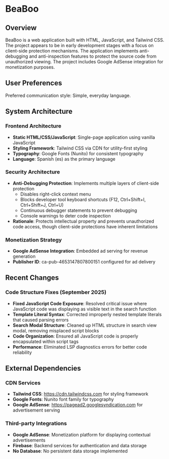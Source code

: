 # BeaBoo

## Overview

BeaBoo is a web application built with HTML, JavaScript, and Tailwind CSS. The project appears to be in early development stages with a focus on client-side protection mechanisms. The application implements anti-debugging and anti-inspection features to protect the source code from unauthorized viewing. The project includes Google AdSense integration for monetization purposes.

## User Preferences

Preferred communication style: Simple, everyday language.

## System Architecture

### Frontend Architecture
- **Static HTML/CSS/JavaScript**: Single-page application using vanilla JavaScript
- **Styling Framework**: Tailwind CSS via CDN for utility-first styling
- **Typography**: Google Fonts (Nunito) for consistent typography
- **Language**: Spanish (es) as the primary language

### Security Architecture
- **Anti-Debugging Protection**: Implements multiple layers of client-side protection
  - Disables right-click context menu
  - Blocks developer tool keyboard shortcuts (F12, Ctrl+Shift+I, Ctrl+Shift+J, Ctrl+U)
  - Continuous debugger statements to prevent debugging
  - Console warnings to deter code inspection
- **Rationale**: Protects intellectual property and prevents unauthorized code access, though client-side protections have inherent limitations

### Monetization Strategy
- **Google AdSense Integration**: Embedded ad serving for revenue generation
- **Publisher ID**: ca-pub-4653147807800151 configured for ad delivery

## Recent Changes

### Code Structure Fixes (September 2025)
- **Fixed JavaScript Code Exposure**: Resolved critical issue where JavaScript code was displaying as visible text in the search function
- **Template Literal Syntax**: Corrected improperly nested template literals that caused parsing errors
- **Search Modal Structure**: Cleaned up HTML structure in search view modal, removing misplaced script blocks
- **Code Organization**: Ensured all JavaScript code is properly encapsulated within script tags
- **Performance**: Eliminated LSP diagnostics errors for better code reliability

## External Dependencies

### CDN Services
- **Tailwind CSS**: https://cdn.tailwindcss.com for styling framework
- **Google Fonts**: Nunito font family for typography
- **Google AdSense**: https://pagead2.googlesyndication.com for advertisement serving

### Third-party Integrations
- **Google AdSense**: Monetization platform for displaying contextual advertisements
- **Firebase**: Backend services for authentication and data storage
- **No Database**: No persistent data storage implemented